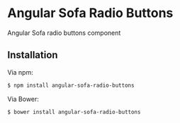# Angular Sofa Radio Buttons

Angular Sofa radio buttons component

## Installation

Via npm:

```sh
$ npm install angular-sofa-radio-buttons
```

Via Bower:

```sh
$ bower install angular-sofa-radio-buttons
```


